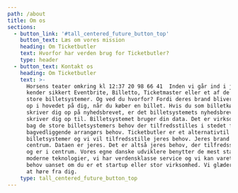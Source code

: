 ```yaml
---
path: /about
title: Om os
sections:
  - button_link: '#tall_centered_future_button_top'
    button_text: Læs om vores mission
    heading: Om Ticketbutler
    text: Hvorfor har verden brug for Ticketbutler?
    type: header
  - button_text: Kontakt os
    heading: Om Ticketbutler
    text: >-
      Horsens teater omkring kl 12:37 20 98 66 41  Inden vi går ind i juli  Du
      kender sikkert Eventbrite, Billetto, Ticketmaster eller et af de andre
      store billetsystemer. Og ved du hvorfor? Fordi deres brand bliver smasket
      op i hovedet på dig, når du køber en billet. Hvis du som billetkøber
      skriver dig op på nyhedsbrevet, er det billetsystemets nyhedsbrev, du
      skriver dig op til. Billetsystemet bruger din data. Det er virksomhederne
      bag de store billetsystemers behov der tilfredsstilles i stedet for den
      bagvedliggende arrangørs behov. Ticketbutler er et alternativtil de store
      billetsystemer og vi vil tilfredsstille jeres behov. Jeres brand sættes i
      centrum. Dataen er jeres. Det er altså jeres behov, der tilfredsstilles
      og er i centrum. Vores egne danske udviklere benytter de mest stabile og
      moderne teknologier, vi har verdensklasse service og vi kan varetage dine
      behov uanset om du er et startup eller stor virksomhed. Vi glæder os til
      at høre fra dig.
    type: tall_centered_future_button_top
---
```



